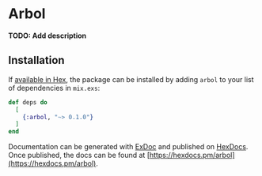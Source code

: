 # Arbol

**TODO: Add description**

## Installation

If [available in Hex](https://hex.pm/docs/publish), the package can be installed
by adding `arbol` to your list of dependencies in `mix.exs`:

```elixir
def deps do
  [
    {:arbol, "~> 0.1.0"}
  ]
end
```

Documentation can be generated with [ExDoc](https://github.com/elixir-lang/ex_doc)
and published on [HexDocs](https://hexdocs.pm). Once published, the docs can
be found at [https://hexdocs.pm/arbol](https://hexdocs.pm/arbol).

